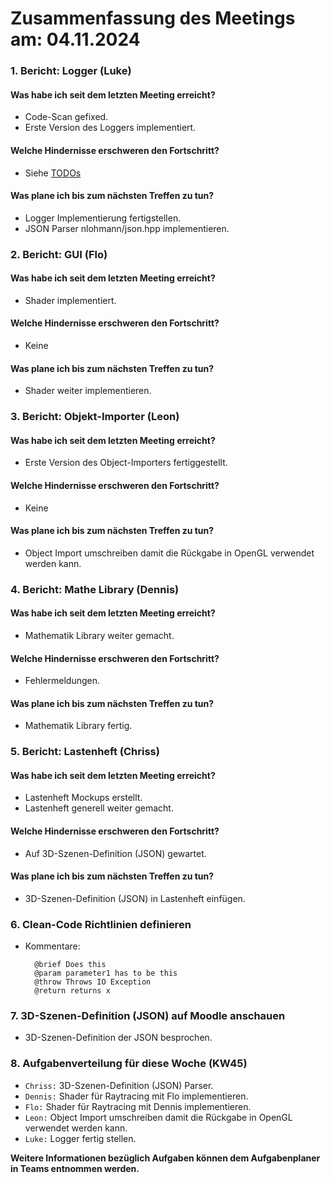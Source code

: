 # Zusammenfassung des Meetings am: 04.11.2024

### 1. Bericht: Logger (Luke)

#### Was habe ich seit dem letzten Meeting erreicht?

- Code-Scan gefixed.<br>
- Erste Version des Loggers implementiert.<br>

#### Welche Hindernisse erschweren den Fortschritt?

- Siehe [TODOs](../../../3.%20Software/3.1%20Source/RaytRazor/Utility/Logger/Logger.cpp)<br>

#### Was plane ich bis zum nächsten Treffen zu tun?

- Logger Implementierung fertigstellen.<br>
- JSON Parser nlohmann/json.hpp implementieren.<br>

### 2. Bericht: GUI (Flo)

#### Was habe ich seit dem letzten Meeting erreicht?

- Shader implementiert.<br>

#### Welche Hindernisse erschweren den Fortschritt?

- Keine<br>

#### Was plane ich bis zum nächsten Treffen zu tun?

- Shader weiter implementieren.<br>

### 3. Bericht: Objekt-Importer (Leon)

#### Was habe ich seit dem letzten Meeting erreicht?

- Erste Version des Object-Importers fertiggestellt.<br>

#### Welche Hindernisse erschweren den Fortschritt?

- Keine<br>

#### Was plane ich bis zum nächsten Treffen zu tun?

- Object Import umschreiben damit die Rückgabe in OpenGL verwendet werden kann.<br>

### 4. Bericht: Mathe Library (Dennis)

#### Was habe ich seit dem letzten Meeting erreicht?

- Mathematik Library weiter gemacht.<br>

#### Welche Hindernisse erschweren den Fortschritt?

- Fehlermeldungen.<br>

#### Was plane ich bis zum nächsten Treffen zu tun?

- Mathematik Library fertig.<br>

### 5. Bericht: Lastenheft (Chriss)

#### Was habe ich seit dem letzten Meeting erreicht?

- Lastenheft Mockups erstellt.<br>
- Lastenheft generell weiter gemacht.<br>

#### Welche Hindernisse erschweren den Fortschritt?

- Auf 3D-Szenen-Definition (JSON) gewartet.<br>

#### Was plane ich bis zum nächsten Treffen zu tun?

- 3D-Szenen-Definition (JSON) in Lastenheft einfügen.<br>

### 6. Clean-Code Richtlinien definieren

- Kommentare:
  ```
    @brief Does this
    @param parameter1 has to be this
    @throw Throws IO Exception
    @return returns x
  ```

### 7. 3D-Szenen-Definition (JSON) auf Moodle anschauen

- 3D-Szenen-Definition der JSON besprochen.<br>

### 8. Aufgabenverteilung für diese Woche (KW45)

- ```Chriss:``` 3D-Szenen-Definition (JSON) Parser.
- ```Dennis:``` Shader für Raytracing mit Flo implementieren.
- ```Flo:``` Shader für Raytracing mit Dennis implementieren.
- ```Leon:``` Object Import umschreiben damit die Rückgabe in OpenGL verwendet werden kann.
- ```Luke:``` Logger fertig stellen.

**Weitere Informationen bezüglich Aufgaben können dem Aufgabenplaner in Teams entnommen werden.**
